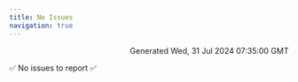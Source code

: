 ```yaml
---
title: No Issues
navigation: true
---
```


<p style="text-align:right;color:#cccs">
Generated Wed, 31 Jul 2024 07:35:00 GMT
</p>
<p>✅ No issues to report ✅</p>



